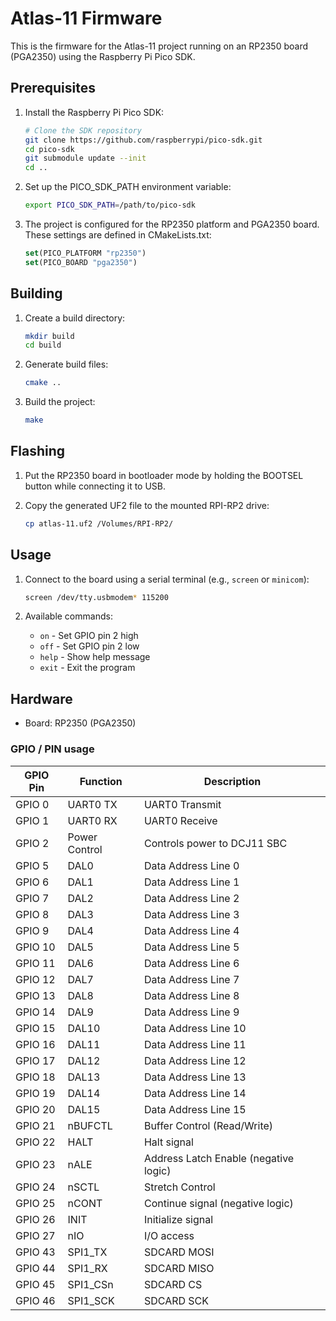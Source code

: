 # Atlas-11 Firmware

This is the firmware for the Atlas-11 project running on an RP2350 board (PGA2350) using the Raspberry Pi Pico SDK.

## Prerequisites

1. Install the Raspberry Pi Pico SDK:
   ```bash
   # Clone the SDK repository
   git clone https://github.com/raspberrypi/pico-sdk.git
   cd pico-sdk
   git submodule update --init
   cd ..
   ```

2. Set up the PICO_SDK_PATH environment variable:
   ```bash
   export PICO_SDK_PATH=/path/to/pico-sdk
   ```

3. The project is configured for the RP2350 platform and PGA2350 board. These settings are defined in CMakeLists.txt:
   ```cmake
   set(PICO_PLATFORM "rp2350")
   set(PICO_BOARD "pga2350")
   ```

## Building

1. Create a build directory:
   ```bash
   mkdir build
   cd build
   ```

2. Generate build files:
   ```bash
   cmake ..
   ```

3. Build the project:
   ```bash
   make
   ```

## Flashing

1. Put the RP2350 board in bootloader mode by holding the BOOTSEL button while connecting it to USB.

2. Copy the generated UF2 file to the mounted RPI-RP2 drive:
   ```bash
   cp atlas-11.uf2 /Volumes/RPI-RP2/
   ```

## Usage

1. Connect to the board using a serial terminal (e.g., `screen` or `minicom`):
   ```bash
   screen /dev/tty.usbmodem* 115200
   ```

2. Available commands:
   - `on` - Set GPIO pin 2 high
   - `off` - Set GPIO pin 2 low
   - `help` - Show help message
   - `exit` - Exit the program

## Hardware

- Board: RP2350 (PGA2350)

### GPIO / PIN usage

| GPIO Pin | Function | Description |
|----------|----------|-------------|
| GPIO 0   | UART0 TX | UART0 Transmit |
| GPIO 1   | UART0 RX | UART0 Receive |
| GPIO 2   | Power Control | Controls power to DCJ11 SBC |
| GPIO 5   | DAL0 | Data Address Line 0 |
| GPIO 6   | DAL1 | Data Address Line 1 |
| GPIO 7   | DAL2 | Data Address Line 2 |
| GPIO 8   | DAL3 | Data Address Line 3 |
| GPIO 9   | DAL4 | Data Address Line 4 |
| GPIO 10  | DAL5 | Data Address Line 5 |
| GPIO 11  | DAL6 | Data Address Line 6 |
| GPIO 12  | DAL7 | Data Address Line 7 |
| GPIO 13  | DAL8 | Data Address Line 8 |
| GPIO 14  | DAL9 | Data Address Line 9 |
| GPIO 15  | DAL10 | Data Address Line 10 |
| GPIO 16  | DAL11 | Data Address Line 11 |
| GPIO 17  | DAL12 | Data Address Line 12 |
| GPIO 18  | DAL13 | Data Address Line 13 |
| GPIO 19  | DAL14 | Data Address Line 14 |
| GPIO 20  | DAL15 | Data Address Line 15 |
| GPIO 21  | nBUFCTL | Buffer Control (Read/Write) |
| GPIO 22  | HALT | Halt signal |
| GPIO 23  | nALE | Address Latch Enable (negative logic) |
| GPIO 24  | nSCTL | Stretch Control |
| GPIO 25  | nCONT | Continue signal (negative logic) |
| GPIO 26  | INIT | Initialize signal |
| GPIO 27  | nIO | I/O access |
| GPIO 43 | SPI1_TX | SDCARD MOSI |
| GPIO 44 | SPI1_RX | SDCARD MISO |
| GPIO 45 | SPI1_CSn | SDCARD CS |
| GPIO 46 | SPI1_SCK | SDCARD SCK |
